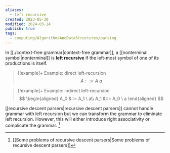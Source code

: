 ```yaml
---
aliases:
  - left recursive
created: 2023-05-30
modified: 2024-03-14
publish: true
tags:
  - computing/AlgorithmsAndDataStructures/parsing
---
```


In [[./context-free grammar|context-free grammar]], a [[nonterminal symbol|nonterminal]] is **left recursive** if the left-most symbol of one of its productions is itself.

> [!example]+ Example: direct left-recursion
> $$
> A ::= A \ a
> $$

> [!example]+ Example: indirect left-recursion
> $$
> \begin{aligned}
> A_0 &::= A_1 \ a\\
> A_1 &::= A_0 \ a
> \end{aligned}
> $$

[[recursive descent parsers|recursive descent parsers]] cannot handle grammar with left recursion but we can transform the grammar to eliminate left recursion. However, this will either introduce right associativity or complicate the grammar. [^1]


[^1]: [[Some problems of recursive descent parsers|Some problems of recursive descent parsers]]
